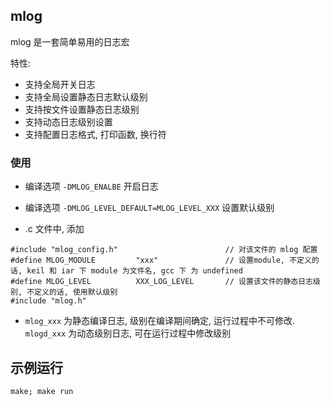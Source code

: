 
## mlog

mlog 是一套简单易用的日志宏

特性:
- 支持全局开关日志
- 支持全局设置静态日志默认级别
- 支持按文件设置静态日志级别
- 支持动态日志级别设置
- 支持配置日志格式, 打印函数, 换行符

### 使用

- 编译选项 `-DMLOG_ENALBE` 开启日志

- 编译选项 `-DMLOG_LEVEL_DEFAULT=MLOG_LEVEL_XXX` 设置默认级别

- .c 文件中, 添加

```
#include "mlog_config.h"                        // 对该文件的 mlog 配置
#define MLOG_MODULE         "xxx"               // 设置module, 不定义的话, keil 和 iar 下 module 为文件名, gcc 下 为 undefined
#define MLOG_LEVEL          XXX_LOG_LEVEL       // 设置该文件的静态日志级别, 不定义的话, 使用默认级别
#include "mlog.h"

```

- `mlog_xxx` 为静态编译日志, 级别在编译期间确定, 运行过程中不可修改. `mlogd_xxx` 为动态级别日志, 可在运行过程中修改级别

## 示例运行

```
make; make run
```